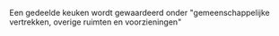 Een gedeelde keuken wordt gewaardeerd onder "gemeenschappelijke vertrekken, overige ruimten en voorzieningen"
